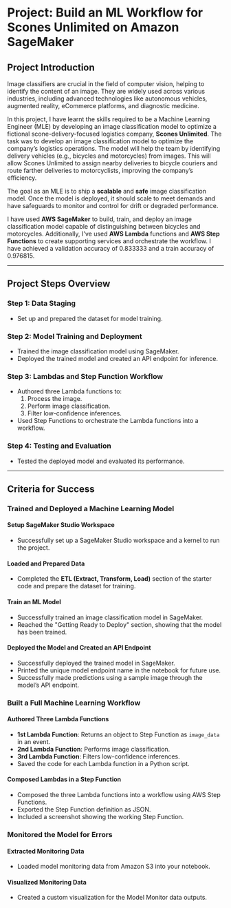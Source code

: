 # Project: Build an ML Workflow for Scones Unlimited on Amazon SageMaker

## Project Introduction

Image classifiers are crucial in the field of computer vision, helping to identify the content of an image. They are widely used across various industries, including advanced technologies like autonomous vehicles, augmented reality, eCommerce platforms, and diagnostic medicine.

In this project, I have learnt the skills required to be a Machine Learning Engineer (MLE) by developing an image classification model to optimize a fictional scone-delivery-focused logistics company, **Scones Unlimited**. The task was to develop an image classification model to optimize the company’s logistics operations. The model will help the team by identifying delivery vehicles (e.g., bicycles and motorcycles) from images. This will allow Scones Unlimited to assign nearby deliveries to bicycle couriers and route farther deliveries to motorcyclists, improving the company’s efficiency.

The goal as an MLE is to ship a **scalable** and **safe** image classification model. Once the model is deployed, it should scale to meet demands and have safeguards to monitor and control for drift or degraded performance.

I have used **AWS SageMaker** to build, train, and deploy an image classification model capable of distinguishing between bicycles and motorcycles. Additionally, I've used **AWS Lambda** functions and **AWS Step Functions** to create supporting services and orchestrate the workflow. I have achieved a validation accuracy of 0.833333 and a train accuracy of 0.976815.

---

## Project Steps Overview

### Step 1: Data Staging
- Set up and prepared the dataset for model training.

### Step 2: Model Training and Deployment
- Trained the image classification model using SageMaker.
- Deployed the trained model and created an API endpoint for inference.

### Step 3: Lambdas and Step Function Workflow
- Authored three Lambda functions to:
  1. Process the image.
  2. Perform image classification.
  3. Filter low-confidence inferences.
- Used Step Functions to orchestrate the Lambda functions into a workflow.

### Step 4: Testing and Evaluation
- Tested the deployed model and evaluated its performance.

---

## Criteria for Success

### Trained and Deployed a Machine Learning Model

#### Setup SageMaker Studio Workspace
- Successfully set up a SageMaker Studio workspace and a kernel to run the project.

#### Loaded and Prepared Data
- Completed the **ETL (Extract, Transform, Load)** section of the starter code and prepare the dataset for training.

#### Train an ML Model
- Successfully trained an image classification model in SageMaker.
- Reached the "Getting Ready to Deploy" section, showing that the model has been trained.

#### Deployed the Model and Created an API Endpoint
- Successfully deployed the trained model in SageMaker.
- Printed the unique model endpoint name in the notebook for future use.
- Successfully made predictions using a sample image through the model’s API endpoint.

### Built a Full Machine Learning Workflow

#### Authored Three Lambda Functions
- **1st Lambda Function**: Returns an object to Step Function as `image_data` in an event.
- **2nd Lambda Function**: Performs image classification.
- **3rd Lambda Function**: Filters low-confidence inferences.
- Saved the code for each Lambda function in a Python script.

#### Composed Lambdas in a Step Function
- Composed the three Lambda functions into a workflow using AWS Step Functions.
- Exported the Step Function definition as JSON.
- Included a screenshot showing the working Step Function.

### Monitored the Model for Errors

#### Extracted Monitoring Data
- Loaded model monitoring data from Amazon S3 into your notebook.

#### Visualized Monitoring Data
- Created a custom visualization for the Model Monitor data outputs.



